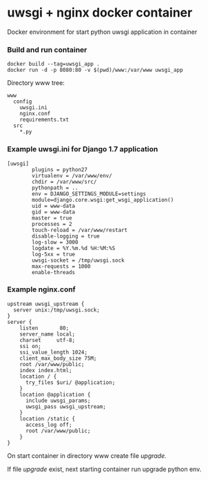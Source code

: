 # uwsgi + nginx docker container
Docker environment for start python uwsgi application in container

### Build and run container 
```
docker build --tag=uwsgi_app .
docker run -d -p 8080:80 -v $(pwd)/www:/var/www uwsgi_app
```

Directory www tree:
```
www
  config
    uwsgi.ini
    nginx.conf
    requirements.txt
  src
    *.py
```

### Example uwsgi.ini for Django 1.7 application
```
[uwsgi]
        plugins = python27
        virtualenv = /var/www/env/
        chdir = /var/www/src/
        pythonpath = ..
        env = DJANGO_SETTINGS_MODULE=settings
        module=django.core.wsgi:get_wsgi_application()
        uid = www-data
        gid = www-data
        master = true
        processes = 2
        touch-reload = /var/www/restart
        disable-logging = true
        log-slow = 3000
        logdate = %Y.%m.%d %H:%M:%S
        log-5xx = true
        uwsgi-socket = /tmp/uwsgi.sock
        max-requests = 1000
        enable-threads
```
### Example nginx.conf
```
upstream uwsgi_upstream {
  server unix:/tmp/uwsgi.sock;
}
server {
    listen       80;
    server_name local;
    charset     utf-8;
    ssi on;
    ssi_value_length 1024;
    client_max_body_size 75M;
    root /var/www/public;
    index index.html;
    location / {
      try_files $uri/ @application;
    }
    location @application {
      include uwsgi_params;
      uwsgi_pass uwsgi_upstream;
    }
    location /static {
      access_log off;
      root /var/www/public;
    }
}
```

On start container in directory www create file *upgrade*. 

If file *upgrade* exist, next starting container run upgrade python env.
